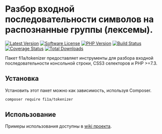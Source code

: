 # Разбор входной последовательности символов на распознанные группы (лексемы).

[![Latest Version][badge-release]][packagist]
[![Software License][badge-license]][license]
[![PHP Version][badge-php]][php]
[![Build Status][badge-build]][build]
[![Coverage Status][badge-coverage]][coverage]
[![Total Downloads][badge-downloads]][downloads]

Пакет fi1a/tokenizer предоставляет инструменты для разбора входной последовательности консольной строки, CSS3 селекторов и PHP >=7.3.

## Установка

Установить этот пакет можно как зависимость, используя Composer.

``` bash
composer require fi1a/tokenizer
```

## Использование

Примеры использования доступны в [wiki проекта](https://github.com/fi1a/tokenizer/wiki).

[badge-release]: https://img.shields.io/packagist/v/fi1a/tokenizer?label=release
[badge-license]: https://img.shields.io/github/license/fi1a/tokenizer?style=flat-square
[badge-php]: https://img.shields.io/packagist/php-v/fi1a/tokenizer?style=flat-square
[badge-build]: https://img.shields.io/travis/fi1a/tokenizer?style=flat-square
[badge-coverage]: https://img.shields.io/coveralls/github/fi1a/tokenizer/master.svg?style=flat-square
[badge-downloads]: https://img.shields.io/packagist/dt/fi1a/tokenizer.svg?style=flat-square&colorB=mediumvioletred

[packagist]: https://packagist.org/packages/fi1a/tokenizer
[license]: https://github.com/fi1a/tokenizer/blob/master/LICENSE
[php]: https://php.net
[build]: https://travis-ci.org/fi1a/tokenizer
[coverage]: https://coveralls.io/r/fi1a/tokenizer?branch=master
[downloads]: https://packagist.org/packages/fi1a/tokenizer